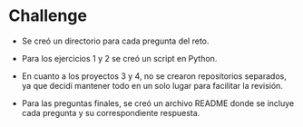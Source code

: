 # Challenge


- Se creó un directorio para cada pregunta del reto.

- Para los ejercicios 1 y 2 se creó un script en Python.

- En cuanto a los proyectos 3 y 4, no se crearon repositorios separados, ya que decidí mantener todo en un solo lugar para facilitar la revisión.

- Para las preguntas finales, se creó un archivo README donde se incluye cada pregunta y su correspondiente respuesta.